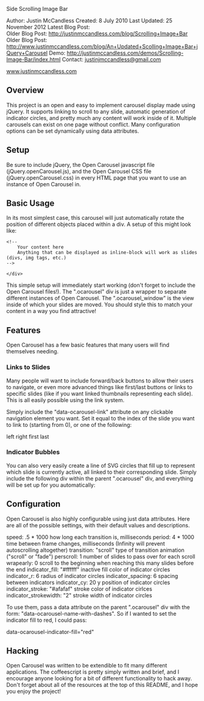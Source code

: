 Side Scrolling Image Bar

Author:			    Justin McCandless
Created: 		    8 July 2010
Last Updated:	    25 November 2012
Latest Blog Post:   
Older Blog Post:	http://justinmccandless.com/blog/Scrolling+Image+Bar
Older Blog Post:	http://www.justinmccandless.com/blog/An+Updated+Scolling+Image+Bar+jQuery+Carousel
Demo:			    http://justinmccandless.com/demos/Scrolling-Image-Bar/index.html
Contact:		    justinjmccandless@gmail.com

www.justinmccandless.com


## Overview

This project is an open and easy to implement carousel display made using jQuery.  It supports linking to scroll to any slide, automatic generation of indicator circles, and pretty much any content will work inside of it.  Multiple carousels can exist on one page without conflict.  Many configuration options can be set dynamically using data attributes.

## Setup

Be sure to include jQuery, the Open Carousel javascript file (jQuery.openCarousel.js), and the Open Carousel CSS file (jQuery.openCarousel.css) in every HTML page that you want to use an instance of Open Carousel in.

## Basic Usage

In its most simplest case, this carousel will just automatically rotate the position of different objects placed within a div.  A setup of this might look like:


<div class="ocarousel">
    <div class="ocarousel_window">
    
    <!--
        Your content here
        Anything that can be displayed as inline-block will work as slides (divs, img tags, etc.)
    -->
    
    </div>
</div>


This simple setup will immediately start working (don't forget to include the Open Carousel files!).  The ".ocarousel" div is just a wrapper to separate different instances of Open Carousel.  The ".ocarousel_window" is the view inside of which your slides are moved.  You should style this to match your content in a way you find attractive!

## Features

Open Carousel has a few basic features that many users will find themselves needing.

### Links to Slides

Many people will want to include forward/back buttons to allow their users to navigate, or even more advanced things like first/last buttons or links to specific slides (like if you want linked thumbnails representing each slide).  This is all easily possible using the link system.

Simply include the "data-ocarousel-link" attribute on any clickable navigation element you want.  Set it equal to the index of the slide you want to link to (starting from 0), or one of the following:

left
right
first
last

### Indicator Bubbles

You can also very easily create a line of SVG circles that fill up to represent which slide is currently active, all linked to their corresponding slide.  Simply include the following div within the parent ".ocarousel" div, and everything will be set up for you automatically:

<div class="ocarousel_indicators">

</div>

## Configuration

Open Carousel is also highly configurable using just data attributes.  Here are all of the possible settings, with their default values and descriptions.

speed: .5 * 1000                how long each transition is, milliseconds
period: 4 * 1000                time between frame changes, milliseconds (Infinity will prevent autoscrolling altogether)
transition: "scroll"            type of transition animation ("scroll" or "fade")
perscroll: 1                    number of slides to pass over for each scroll
wrapearly: 0                    scroll to the beginning when reaching this many slides before the end
indicator_fill: "#ffffff"       inactive fill color of indicator circles
indicator_r: 6                  radius of indicator circles
indicator_spacing: 6            spacing between indicators
indicator_cy: 20                y position of indicator circles
indicator_stroke: "#afafaf"     stroke color of indicator cirlces
indicator_strokewidth: "2"      stroke width of indicator circles


To use them, pass a data attribute on the parent ".ocarousel" div with the form: "data-ocarousel-name-with-dashes".  So if I wanted to set the indicator fill to red, I could pass:

 data-ocarousel-indicator-fill="red"


## Hacking

Open Carousel was written to be extendible to fit many different applications.  The coffeescript is pretty simply written and brief, and I encourage anyone looking for a bit of different functionality to hack away.  Don't forget about all of the resources at the top of this README, and I hope you enjoy the project!

